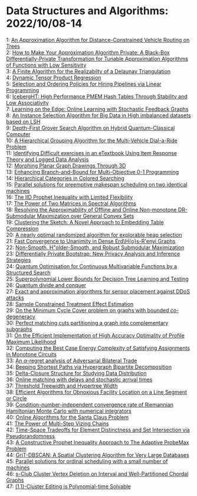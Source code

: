 # Data Structures and Algorithms: 2022/10/08-14  
1: [An Approximation Algorithm for Distance-Constrained Vehicle Routing on  Trees](https://doi.org/10.48550/arXiv.2210.03811)  
2: [How to Make Your Approximation Algorithm Private: A Black-Box  Differentially-Private Transformation for Tunable Approximation Algorithms of  Functions with Low Sensitivity](https://doi.org/10.48550/arXiv.2210.03831)  
3: [A Finite Algorithm for the Realizabilty of a Delaunay Triangulation](https://doi.org/10.48550/arXiv.2210.03932)  
4: [Dynamic Tensor Product Regression](https://doi.org/10.48550/arXiv.2210.03961)  
5: [Selection and Ordering Policies for Hiring Pipelines via Linear  Programming](https://doi.org/10.48550/arXiv.2210.04059)  
6: [IcebergHT: High Performance PMEM Hash Tables Through Stability and Low  Associativity](https://doi.org/10.48550/arXiv.2210.04068)  
7: [Learning on the Edge: Online Learning with Stochastic Feedback Graphs](https://doi.org/10.48550/arXiv.2210.04229)  
8: [An Instance Selection Algorithm for Big Data in High imbalanced datasets  based on LSH](https://doi.org/10.48550/arXiv.2210.04310)  
9: [Depth-First Grover Search Algorithm on Hybrid Quantum-Classical Computer](https://doi.org/10.48550/arXiv.2210.04664)  
10: [A Hierarchical Grouping Algorithm for the Multi-Vehicle Dial-a-Ride  Problem](https://doi.org/10.48550/arXiv.2210.05000)  
11: [Identifying Difficult exercises in an eTextbook Using Item Response  Theory and Logged Data Analysis](https://doi.org/10.48550/arXiv.2210.05294)  
12: [Morphing Planar Graph Drawings Through 3D](https://doi.org/10.48550/arXiv.2210.05384)  
13: [Enhancing Branch-and-Bound for Multi-Objective 0-1 Programming](https://doi.org/10.48550/arXiv.2210.05385)  
14: [Hierarchical Categories in Colored Searching](https://doi.org/10.48550/arXiv.2210.05403)  
15: [Parallel solutions for preemptive makespan scheduling on two identical  machines](https://doi.org/10.48550/arXiv.2210.05543)  
16: [The IID Prophet Inequality with Limited Flexibility](https://doi.org/10.48550/arXiv.2210.05634)  
17: [The Power of Two Matrices in Spectral Algorithms](https://doi.org/10.48550/arXiv.2210.05893)  
18: [Resolving the Approximability of Offline and Online Non-monotone  DR-Submodular Maximization over General Convex Sets](https://doi.org/10.48550/arXiv.2210.05965)  
19: [Clustering the Sketch: A Novel Approach to Embedding Table Compression](https://doi.org/10.48550/arXiv.2210.05974)  
20: [A nearly optimal randomized algorithm for explorable heap selection](https://doi.org/10.48550/arXiv.2210.05982)  
21: [Fast Convergence to Unanimity in Dense Erd\H{o}s-R\'enyi Graphs](https://doi.org/10.48550/arXiv.2210.05992)  
22: [Non-Smooth, H\"older-Smooth, and Robust Submodular Maximization](https://doi.org/10.48550/arXiv.2210.06061)  
23: [Differentially Private Bootstrap: New Privacy Analysis and Inference  Strategies](https://doi.org/10.48550/arXiv.2210.06140)  
24: [Quantum Optimisation for Continuous Multivariable Functions by a  Structured Search](https://doi.org/10.48550/arXiv.2210.06227)  
25: [Superpolynomial Lower Bounds for Decision Tree Learning and Testing](https://doi.org/10.48550/arXiv.2210.06375)  
26: [Quantum divide and conquer](https://doi.org/10.48550/arXiv.2210.06419)  
27: [Exact and approximation algorithms for sensor placement against DDoS  attacks](https://doi.org/10.48550/arXiv.2210.06559)  
28: [Sample Constrained Treatment Effect Estimation](https://doi.org/10.48550/arXiv.2210.06594)  
29: [On the Minimum Cycle Cover problem on graphs with bounded co-degeneracy](https://doi.org/10.48550/arXiv.2210.06703)  
30: [Perfect matching cuts partitioning a graph into complementary subgraphs](https://doi.org/10.48550/arXiv.2210.06714)  
31: [On the Efficient Implementation of High Accuracy Optimality of Profile  Maximum Likelihood](https://doi.org/10.48550/arXiv.2210.06728)  
32: [Computing the Best Case Energy Complexity of Satisfying Assignments in  Monotone Circuits](https://doi.org/10.48550/arXiv.2210.06739)  
33: [An $\alpha$-regret analysis of Adversarial Bilateral Trade](https://doi.org/10.48550/arXiv.2210.06846)  
34: [Beeping Shortest Paths via Hypergraph Bipartite Decomposition](https://doi.org/10.48550/arXiv.2210.06882)  
35: [Delta-Closure Structure for Studying Data Distribution](https://doi.org/10.48550/arXiv.2210.06926)  
36: [Online matching with delays and stochastic arrival times](https://doi.org/10.48550/arXiv.2210.07018)  
37: [Threshold Treewidth and Hypertree Width](https://doi.org/10.48550/arXiv.2210.07040)  
38: [Efficient Algorithms for Obnoxious Facility Location on a Line Segment  or Circle](https://doi.org/10.48550/arXiv.2210.07146)  
39: [Condition-number-independent convergence rate of Riemannian Hamiltonian  Monte Carlo with numerical integrators](https://doi.org/10.48550/arXiv.2210.07219)  
40: [Online Algorithms for the Santa Claus Problem](https://doi.org/10.48550/arXiv.2210.07333)  
41: [The Power of Multi-Step Vizing Chains](https://doi.org/10.48550/arXiv.2210.07363)  
42: [Time-Space Tradeoffs for Element Distinctness and Set Intersection via  Pseudorandomness](https://doi.org/10.48550/arXiv.2210.07534)  
43: [A Constructive Prophet Inequality Approach to The Adaptive ProbeMax  Problem](https://doi.org/10.48550/arXiv.2210.07556)  
44: [GriT-DBSCAN: A Spatial Clustering Algorithm for Very Large Databases](https://doi.org/10.48550/arXiv.2210.07580)  
45: [Parallel solutions for ordinal scheduling with a small number of  machines](https://doi.org/10.48550/arXiv.2210.07639)  
46: [s-Club Cluster Vertex Deletion on Interval and Well-Partitioned Chordal  Graphs](https://doi.org/10.48550/arXiv.2210.07699)  
47: [(1,1)-Cluster Editing is Polynomial-time Solvable](https://doi.org/10.48550/arXiv.2210.07722)  